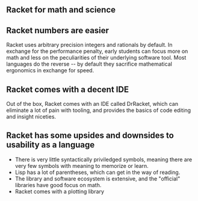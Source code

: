 ## Racket for math and science

## Racket numbers are easier

Racket uses arbitrary precision integers and rationals by default. In exchange
for the performance penalty, early students can focus more on math and less on
the peculiarities of their underlying software tool. Most languages do the 
reverse -- by default they sacrifice mathematical ergonomics in exchange for 
speed.

## Racket comes with a decent IDE

Out of the box, Racket comes with an IDE called DrRacket, which can eliminate a
lot of pain with tooling, and provides the basics of code editing and insight
niceties.

## Racket has some upsides and downsides to usability as a language

* There is very little syntactically priviledged symbols, meaning there are very
  few symbols with meaning to memorize or learn.
* Lisp has a lot of parentheses, which can get in the way of reading.
* The library and software ecosystem is extensive, and the "official" libraries
  have good focus on math.
* Racket comes with a plotting library
